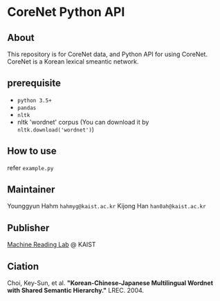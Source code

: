 # CoreNet Python API

## About
This repository is for CoreNet data, and Python API for using CoreNet. CoreNet is a Korean lexical smeantic network.

## prerequisite
* `python 3.5+`
* `pandas`
* `nltk`
* nltk 'wordnet' corpus (You can download it by `nltk.download('wordnet')`)

## How to use
refer `example.py`

## Maintainer
Younggyun Hahm `hahmyg@kaist.ac.kr`
Kijong Han `han0ah@kaist.ac.kr`

## Publisher
[Machine Reading Lab](http://mrlab.kaist.ac.kr/) @ KAIST

## Ciation
Choi, Key-Sun, et al. **"Korean-Chinese-Japanese Multilingual Wordnet with Shared Semantic Hierarchy."** LREC. 2004.
